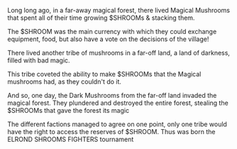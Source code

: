 Long long ago, in a far-away magical forest, there lived Magical Mushrooms that spent all of their time growing $SHROOMs & stacking them. 

The $SHROOM was the main currency with which they could exchange equipment, food, but also have a vote on the decisions of the village!

There lived another tribe of mushrooms in a far-off land, a land of darkness, filled with bad magic.

This tribe coveted the ability to make $SHROOMs that the Magical mushrooms had, as they couldn't do it.

And so, one day, the Dark Mushrooms from the far-off land invaded the magical forest. They plundered and destroyed the entire forest, stealing the $SHROOMs that gave the forest its magic

The different factions managed to agree on one point, only one tribe would have the right to access the reserves of $SHROOM. Thus was born the ELROND SHROOMS FIGHTERS tournament
